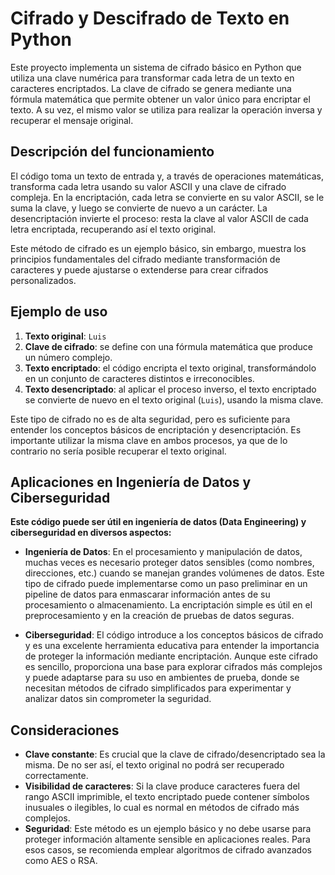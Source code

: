 # Cifrado y Descifrado de Texto en Python

Este proyecto implementa un sistema de cifrado básico en Python que utiliza una clave numérica para transformar cada letra de un texto en caracteres encriptados. La clave de cifrado se genera mediante una fórmula matemática que permite obtener un valor único para encriptar el texto. A su vez, el mismo valor se utiliza para realizar la operación inversa y recuperar el mensaje original.

## Descripción del funcionamiento

El código toma un texto de entrada y, a través de operaciones matemáticas, transforma cada letra usando su valor ASCII y una clave de cifrado compleja. En la encriptación, cada letra se convierte en su valor ASCII, se le suma la clave, y luego se convierte de nuevo a un carácter. La desencriptación invierte el proceso: resta la clave al valor ASCII de cada letra encriptada, recuperando así el texto original.

Este método de cifrado es un ejemplo básico, sin embargo, muestra los principios fundamentales del cifrado mediante transformación de caracteres y puede ajustarse o extenderse para crear cifrados personalizados.

## Ejemplo de uso

1. **Texto original**: `Luis`
2. **Clave de cifrado**: se define con una fórmula matemática que produce un número complejo.
3. **Texto encriptado**: el código encripta el texto original, transformándolo en un conjunto de caracteres distintos e irreconocibles.
4. **Texto desencriptado**: al aplicar el proceso inverso, el texto encriptado se convierte de nuevo en el texto original (`Luis`), usando la misma clave.

Este tipo de cifrado no es de alta seguridad, pero es suficiente para entender los conceptos básicos de encriptación y desencriptación. Es importante utilizar la misma clave en ambos procesos, ya que de lo contrario no sería posible recuperar el texto original.

## **Aplicaciones en Ingeniería de Datos y Ciberseguridad**

**Este código puede ser útil en ingeniería de datos (Data Engineering) y ciberseguridad en diversos aspectos:**

- **Ingeniería de Datos**: En el procesamiento y manipulación de datos, muchas veces es necesario proteger datos sensibles (como nombres, direcciones, etc.) cuando se manejan grandes volúmenes de datos. Este tipo de cifrado puede implementarse como un paso preliminar en un pipeline de datos para enmascarar información antes de su procesamiento o almacenamiento. La encriptación simple es útil en el preprocesamiento y en la creación de pruebas de datos seguras.

- **Ciberseguridad**: El código introduce a los conceptos básicos de cifrado y es una excelente herramienta educativa para entender la importancia de proteger la información mediante encriptación. Aunque este cifrado es sencillo, proporciona una base para explorar cifrados más complejos y puede adaptarse para su uso en ambientes de prueba, donde se necesitan métodos de cifrado simplificados para experimentar y analizar datos sin comprometer la seguridad.

## Consideraciones

- **Clave constante**: Es crucial que la clave de cifrado/desencriptado sea la misma. De no ser así, el texto original no podrá ser recuperado correctamente.
- **Visibilidad de caracteres**: Si la clave produce caracteres fuera del rango ASCII imprimible, el texto encriptado puede contener símbolos inusuales o ilegibles, lo cual es normal en métodos de cifrado más complejos.
- **Seguridad**: Este método es un ejemplo básico y no debe usarse para proteger información altamente sensible en aplicaciones reales. Para esos casos, se recomienda emplear algoritmos de cifrado avanzados como AES o RSA.


